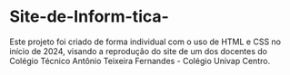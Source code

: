 # Site-de-Inform-tica-
Este projeto foi criado de forma individual com o uso de HTML e CSS no início de 2024, visando a reprodução do site de um dos docentes do Colégio Técnico Antônio Teixeira Fernandes - Colégio Univap Centro.
